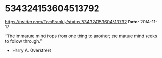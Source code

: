 # 534324153604513792
https://twitter.com/TomFrankly/status/534324153604513792
**Date:** 2014-11-17

“The immature mind hops from one thing to another; the mature mind seeks to follow through.”

- Harry A. Overstreet
